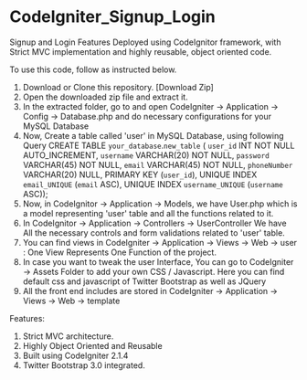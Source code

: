 CodeIgniter_Signup_Login
========================

Signup and Login Features Deployed using CodeIgnitor framework, with Strict MVC implementation and highly reusable, object oriented code.


To use this code, follow as instructed below.

1. Download or Clone this repository. [Download Zip]
2. Open the downloaded zip file and extract it.
3. In the extracted folder, go to and open CodeIgniter -> Application -> Config -> Database.php
  and do necessary configurations for your MySQL Database
4. Now, Create a table called 'user' in MySQL Database, using following Query
  CREATE TABLE `your_database`.`new_table` (
  `user_id` INT NOT NULL AUTO_INCREMENT,
  `username` VARCHAR(20) NOT NULL,
  `password` VARCHAR(45) NOT NULL,
  `email` VARCHAR(45) NOT NULL,
  `phoneNumber` VARCHAR(20) NULL,
  PRIMARY KEY (`user_id`),
  UNIQUE INDEX `email_UNIQUE` (`email` ASC),
  UNIQUE INDEX `username_UNIQUE` (`username` ASC));
5. Now, in CodeIgnitor -> Application -> Models, we have User.php which is a model representing 'user' table and all the functions related to it.
6. In CodeIgnitor -> Application -> Controllers -> UserController We have All the necessary controls and form validations related to 'user' table.
7. You can find views in CodeIgniter -> Application -> Views -> Web -> user : One View Represents One Function of the project.
8. In case you want to tweak the user Interface, You can go to CodeIgniter -> Assets Folder to add your own CSS / Javascript. Here you can find default css and javascript of Twitter Bootstrap as well as JQuery
9. All the front end includes are stored in CodeIgniter -> Application -> Views -> Web -> template


Features:
1. Strict MVC architecture.
2. Highly Object Oriented and Reusable
3. Built using CodeIgniter 2.1.4
4. Twitter Bootstrap 3.0 integrated.
